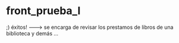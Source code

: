 # front_prueba_I
;) éxitos! ---> se encarga de revisar los prestamos de libros de una biblioteca y demás ...
